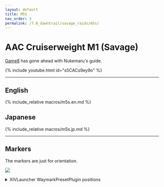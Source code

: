 ```yaml
---
layout: default
title: M5S
nav_order: 3
permalink: /7.0_dawntrail/savage_raids/m5s/
---
```


# AAC Cruiserweight M1 (Savage)

[Game8](https://game8.jp/ff14/680424) has gone ahead with Nukemaru's guide.

{% include youtube.html id="s5CACs9ey9o" %}

---

## English

{% include_relative macros/m5s.en.md %}

## Japanese

{% include_relative macros/m5s.jp.md %}

---

## Markers

The markers are just for orientation.

![]({{site.baseurl}}/images/7.0_dawntrail/zelenia/markers.jpg)
<details markdown=block>
<summary>XIVLauncher WaymarkPresetPlugin positions</summary>

```json
{
  "Name":"M5S",
  "MapID":1020,
  "A":{"X":100.0,"Y":0.0,"Z":85.0,"ID":0,"Active":true},
  "B":{"X":115.0,"Y":0.0,"Z":100.0,"ID":1,"Active":true},
  "C":{"X":100.0,"Y":0.0,"Z":115.0,"ID":2,"Active":true},
  "D":{"X":85.0,"Y":0.0,"Z":100.0,"ID":3,"Active":true},
  "One":{"X":107.5,"Y":0.0,"Z":92.5,"ID":7,"Active":true},
  "Two":{"X":107.5,"Y":0.0,"Z":107.5,"ID":4,"Active":true},
  "Three":{"X":92.5,"Y":0.0,"Z":107.5,"ID":5,"Active":true},
  "Four":{"X":92.5,"Y":0.0,"Z":92.5,"ID":6,"Active":true}
}
```

</details>



<script data-goatcounter="https://xivjpraids.goatcounter.com/count"
        async src="//gc.zgo.at/count.js"></script>
